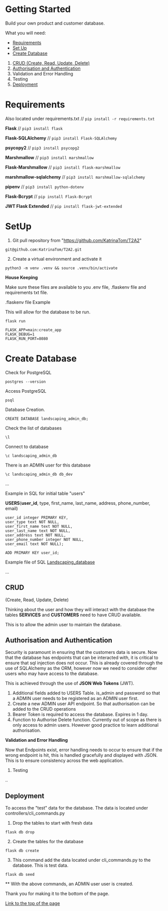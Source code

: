# Getting Started<a name="top"></a>

Build your own product and customer database.

What you will need:

* [Requirements](#requirements)
* [Set Up](#setup)
* [Create Database](#)




1. [CRUD (Create, Read, Update, Delete)](#crud)
2. [Authorisation and Authentication](#auth)
3. Validation and Error Handling
4. Testing
5. [Deployment](#deployment)

# Requirements<a name="requirements"></a>

Also located under requirements.txt //
``pip install -r requirements.txt``

**Flask** // ``pip3 install flask``

**Flask-SQLAlchemy** // ``pip3 install Flask-SQLAlchemy``

**psycopy2** //
``pip3 install psycopg2``

**Marshmallow** // ``pip3 install marshmallow``

**Flask-Marshmallow** // ``pip3 install flask-marshmallow``

**marshmallow-sqlalchemy** // ``pip3 install marshmallow-sqlalchemy``

**pipenv** // ``pip3 install python-dotenv``

**Flask-Bcrypt** // ``pip install Flask-Bcrypt``

**JWT Flask Extended** // ``pip install flask-jwt-extended``

# SetUp<a name="setup"></a>

1. Git pull repository from "https://github.com/KatrinaTom/T2A2"

``git@github.com:KatrinaTom/T2A2.git``

2. Create a virtual environment and activate it

```python3 -m venv .venv && source .venv/bin/activate```

**House Keeping**

Make sure these files are available to you .env file, .flaskenv file and requirements txt file.

.flaskenv file Example

This will allow for the database to be run.

``flask run``

```
FLASK_APP=main:create_app
FLASK_DEBUG=1
FLASK_RUN_PORT=8080
```

# Create Database<a name="database"></a>

Check for PostgreSQL

```postgres --version```

Access PostgreSQL

```psql```

Database Creation.

```CREATE DATABASE landscaping_admin_db;```

Check the list of databases

```\l```

Connect to database

```\c landscaping_admin_db```

There is an ADMIN user for this database

``\c landscaping_admin_db db_dev``

... 

Example in SQL for initial table "users"

**USERS**(__user_id__, type, first_name, last_name, address, phone_number, email)

```CREATE TABLE USERS (
user_id integer PRIMARY KEY,
user_type text NOT NULL,
user_first_name text NOT NULL,
user_last_name text NOT NULL,
user_address text NOT NULL,
user_phone_number integer NOT NULL,
user_email text NOT NULL);
```

```ALTER TABLE USERS
ADD PRIMARY KEY user_id;
```

Example file of SQL [Landscaping_database](/docs/images/Documentation/landscape_db.sql)



...

## CRUD<a name="crud"></a>

(Create, Read, Update, Delete)

Thinking about the user and how they will interact with the database the tables **SERVICES** and **CUSTOMERS** need to have CRUD available.

This is to allow the admin user to maintain the database.

## Authorisation and Authentication<a name="auth"></a>

Security is paramount in ensuring that the customers data is secure. Now that the database has endpoints that can be interacted with, it is critical to ensure that sql injection does not occur. This is already covered through the use of SQLAlchemy as the ORM, however now we need to consider other users who may have access to the database.

This is achieved through the use of **JSON Web Tokens** (JWT).

1. Additional fields added to USERS Table. is_admin and password so that a ADMIN user needs to be registered as an ADMIN user first.
2. Create a new ADMIN user API endpoint. So that authorisation can be added to the CRUD operations
3. Bearer Token is required to access the database. Expires in 1 day.
4. Function to Authorise Delete function. Currently out of scope as there is only access to admin users. However good practice to learn additional authorisation.

**Validation and Error Handling**

Now that Endpoints exist, error handling needs to occur to ensure that if the wrong endpoint is hit, this is handled gracefully and displayed with JSON. This is to ensure consistency across the web application.

1. Testing
   
..

## Deployment<a name="deployment"></a>

To access the "test" data for the database. The data is located under controllers/cli_commands.py

1. Drop the tables to start with fresh data

``flask db drop``

2. Create the tables for the database

``flask db create``

3. This command add the data located under cli_commands.py to the database. This is test data.

``flask db seed``

** With the above commands, an ADMIN user user is created.


Thank you for making it to the bottom of the page.

[Link to the top of the page](#top)